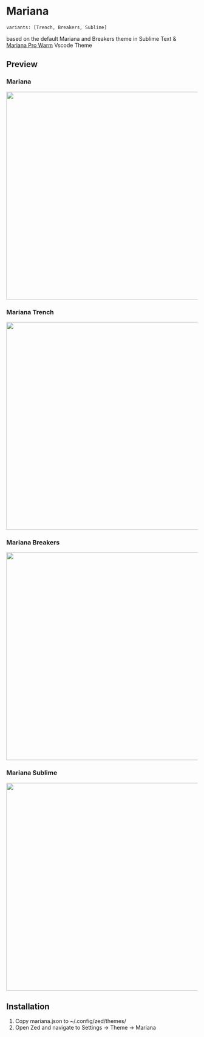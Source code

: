 # Mariana
`variants: [Trench, Breakers, Sublime]`

based on the default Mariana and Breakers theme in Sublime Text & [Mariana Pro Warm](https://arc.net/l/quote/erujorqf) Vscode Theme

## Preview
### Mariana
<img src="assets/mariana.png" width="546">

### Mariana Trench
<img src="assets/mariana-trench.png" width="546">

### Mariana Breakers
<img src="assets/mariana-breakers.png" width="546">

### Mariana Sublime
<img src="assets/mariana-sublime.png" width="546">

## Installation
1. Copy mariana.json to ~/.config/zed/themes/
2. Open Zed and navigate to Settings -> Theme -> Mariana
